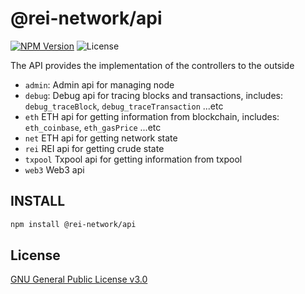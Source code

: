 # @rei-network/api

[![NPM Version](https://img.shields.io/npm/v/@rei-network/api)](https://www.npmjs.org/package/@rei-network/api)
![License](https://img.shields.io/npm/l/@rei-network/api)

The API provides the implementation of the controllers to the outside

- `admin`: Admin api for managing node
- `debug`: Debug api for tracing blocks and transactions, includes: `debug_traceBlock`, `debug_traceTransaction` ...etc
- `eth` ETH api for getting information from blockchain, includes: `eth_coinbase`, `eth_gasPrice` ...etc
- `net` ETH api for getting network state
- `rei` REI api for getting crude state
- `txpool` Txpool api for getting information from txpool
- `web3` Web3 api

## INSTALL

```sh
npm install @rei-network/api
```

## License

[GNU General Public License v3.0](https://www.gnu.org/licenses/gpl-3.0.en.html)
